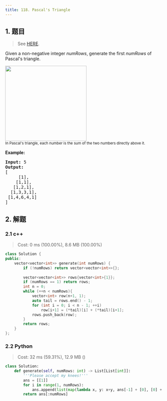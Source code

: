 ```yaml
---
title: 118. Pascal's Triangle
---
```


## 1. 题目

> See [HERE](https://leetcode.com/problems/pascals-triangle/).

<div><p>Given a non-negative integer&nbsp;<em>numRows</em>, generate the first <em>numRows</em> of Pascal's triangle.</p>

<p><img alt="" src="https://upload.wikimedia.org/wikipedia/commons/0/0d/PascalTriangleAnimated2.gif" style="height:240px; width:260px"><br>
<small>In Pascal's triangle, each number is the sum of the two numbers directly above it.</small></p>

<p><strong>Example:</strong></p>

<pre><strong>Input:</strong> 5
<strong>Output:</strong>
[
     [1],
    [1,1],
   [1,2,1],
  [1,3,3,1],
 [1,4,6,4,1]
]
</pre>
</div>

## 2. 解题

### 2.1 c++

> Cost: 0 ms (100.00%), 8.6 MB (100.00%)

```cpp
class Solution {
public:
    vector<vector<int>> generate(int numRows) {
        if (!numRows) return vector<vector<int>>{};
        
        vector<vector<int>> rows{vector<int>{1}};
        if (numRows == 1) return rows;
        int n = 0;
        while (++n < numRows){
            vector<int> row(n+1, 1);
            auto tail = rows.end() - 1;
            for (int i = 0; i < n - 1; ++i)
                row[i+1] = (*tail)[i] + (*tail)[i+1];
            rows.push_back(row);
        }
        return rows;
    }
};
```

### 2.2 Python

> Cost: 32 ms (59.31%), 12.9 MB ()

```python
class Solution:
    def generate(self, numRows: int) -> List[List[int]]:
        '''Please accept my knees!'''
        ans = [[1]]
        for i in range(1, numRows):
            ans.append(list(map(lambda x, y: x+y, ans[-1] + [0], [0] + ans[-1])))
        return ans[:numRows]
```
